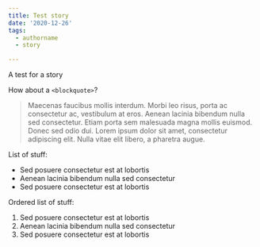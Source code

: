 ```yaml
---
title: Test story
date: '2020-12-26'
tags:
  - authorname
  - story

---
```

A test for a story

How about a `<blockquote>`?

> Maecenas faucibus mollis interdum. Morbi leo risus, porta ac consectetur ac, vestibulum at eros. Aenean lacinia bibendum nulla sed consectetur. Etiam porta sem malesuada magna mollis euismod. Donec sed odio dui. Lorem ipsum dolor sit amet, consectetur adipiscing elit. Nulla vitae elit libero, a pharetra augue.

List of stuff:

- Sed posuere consectetur est at lobortis
- Aenean lacinia bibendum nulla sed consectetur
- Sed posuere consectetur est at lobortis

Ordered list of stuff:

1. Sed posuere consectetur est at lobortis
2. Aenean lacinia bibendum nulla sed consectetur
3. Sed posuere consectetur est at lobortis
